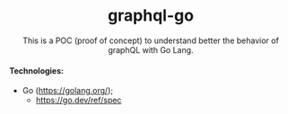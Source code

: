 <h1 align="center">graphql-go</h1>
<p align="center">This is a POC (proof of concept) to understand better the behavior of graphQL with Go Lang.</p>


#### Technologies:

* Go (https://golang.org/);
  * https://go.dev/ref/spec

